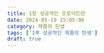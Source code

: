 ```yaml
---
title: 1장 성공적인 프로덕트란
date: 2024-05-19 15:05:96
category: 제품의 탄생
tags: ['1부 성공적인 제품의 탄생']
draft: true
---
```

